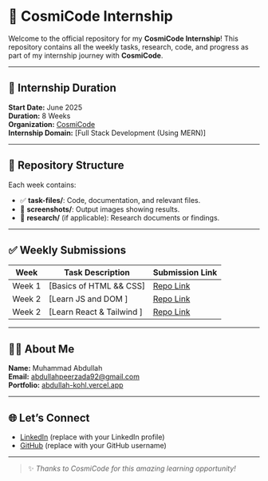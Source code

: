 # 🌟 CosmiCode Internship

Welcome to the official repository for my **CosmiCode Internship**! This repository contains all the weekly tasks, research, code, and progress as part of my internship journey with **CosmiCode**.

---

## 📅 Internship Duration

**Start Date:** June 2025  
**Duration:** 8 Weeks  
**Organization:** [CosmiCode](https://www.linkedin.com/company/cosmicode/)  
**Internship Domain:** [Full Stack Development (Using MERN)]

---

## 📁 Repository Structure


Each week contains:
- ✅ **task-files/**: Code, documentation, and relevant files.
- 📸 **screenshots/**: Output images showing results.
- 📄 **research/** (if applicable): Research documents or findings.

---

## ✅ Weekly Submissions

| Week | Task Description | Submission Link |
|------|------------------|------------------|
| Week 1 | [Basics of HTML && CSS] |[Repo Link](https://github.com/CODEMASTER-ABDULLAH-92/CosmiCode-Internship/tree/main/Week1)   |
| Week 2 | [Learn JS and DOM ] | [Repo Link](https://github.com/CODEMASTER-ABDULLAH-92/CosmiCode-Internship/tree/main/Week2) |
| Week 2 | [Learn React & Tailwind ] | [Repo Link](https://github.com/CODEMASTER-ABDULLAH-92/CosmiCode-Internship/tree/main/Week3) |
---
## 🧑‍💻 About Me

**Name:** Muhammad Abdullah  
**Email:** abdullahpeerzada92@gmail.com  
**Portfolio:** [abdullah-kohl.vercel.app](https://abdullah-kohl.vercel.app)

---

## 🌐 Let’s Connect

- [LinkedIn](https://www.linkedin.com/in/muhammad-abdullah-671bb7322/) (replace with your LinkedIn profile)
- [GitHub](https://github.com/CODEMASTER-ABDULLAH-92) (replace with your GitHub username)

---

> ✨ *Thanks to CosmiCode for this amazing learning opportunity!*
